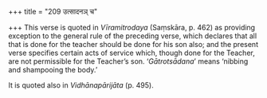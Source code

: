 +++
title = "209 उत्सादनञ् च"

+++
This verse is quoted in *Vīramitrodaya* (Saṃskāra, p. 462) as providing
exception to the general rule of the preceding verse, which declares
that all that is done for the teacher should be done for his son also;
and the present verse specifies certain acts of service which, though
done for the Teacher, are not permissible for the Teacher’s son.
‘*Gātrotsādana*’ means ‘nibbing and shampooing the body.’

It is quoted also in *Vidhānapārijāta* (p. 495).


